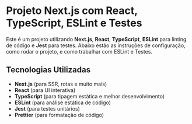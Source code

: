 # Projeto Next.js com React, TypeScript, ESLint e Testes

Este é um projeto utilizando **Next.js**, **React**, **TypeScript**, **ESLint** para linting de código e **Jest** para testes. Abaixo estão as instruções de configuração, como rodar o projeto, e como trabalhar com ESLint e Testes.

## Tecnologias Utilizadas

- **Next.js** (para SSR, rotas e muito mais)
- **React** (para UI interativa)
- **TypeScript** (para tipagem estática e melhor desenvolvimento)
- **ESLint** (para análise estática de código)
- **Jest** (para testes unitários)
- **Prettier** (para formatação de código)
